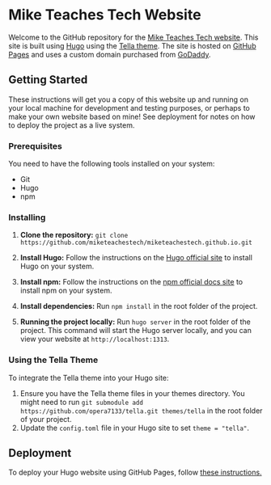 # Mike Teaches Tech Website

Welcome to the GitHub repository for the [Mike Teaches Tech website](https://www.miketeachestech.com). This site is built using [Hugo](https://gohugo.io/) using the [Tella theme](https://github.com/opera7133/tella). The site is hosted on [GitHub Pages](https://pages.github.com/) and uses a custom domain purchased from [GoDaddy](https://www.godaddy.com/).

## Getting Started

These instructions will get you a copy of this website up and running on your local machine for development and testing purposes, or perhaps to make your own website based on mine! See deployment for notes on how to deploy the project as a live system.

### Prerequisites

You need to have the following tools installed on your system:
- Git
- Hugo
- npm

### Installing

1. **Clone the repository:**
`git clone https://github.com/miketeachestech/miketeachestech.github.io.git` 

2. **Install Hugo:**
Follow the instructions on the [Hugo official site](https://gohugo.io/getting-started/installing/) to install Hugo on your system.

3. **Install npm:** 
Follow the instructions on the [npm official docs site](https://docs.npmjs.com/downloading-and-installing-node-js-and-npm) to install npm on your system.

4. **Install dependencies:**
Run `npm install` in the root folder of the project.

5. **Running the project locally:**
Run `hugo server` in the root folder of the project. This command will start the Hugo server locally, and you can view your website at `http://localhost:1313`.

### Using the Tella Theme

To integrate the Tella theme into your Hugo site:

1. Ensure you have the Tella theme files in your themes directory. You might need to run `git submodule add https://github.com/opera7133/tella.git themes/tella` in the root folder of your project.
2. Update the `config.toml` file in your Hugo site to set `theme = "tella"`.

## Deployment

To deploy your Hugo website using GitHub Pages, follow [these instructions.](https://gohugo.io/hosting-and-deployment/hosting-on-github/)